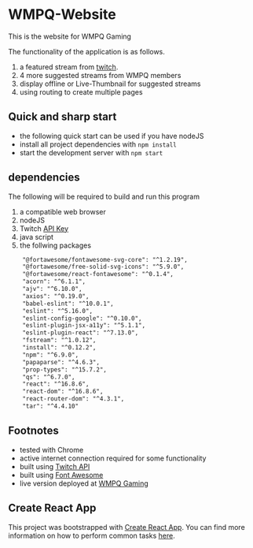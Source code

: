 # WMPQ-Website

This is the website for WMPQ Gaming

The functionality of the application is as follows.
1. a featured stream from [twitch](https://twitch.tv).
2. 4 more suggested streams from WMPQ members
3. display offline or Live-Thumbnail for suggested streams
4. using routing to create multiple pages

## Quick and sharp start

* the following quick start can be used if you have nodeJS
* install all project dependencies with `npm install`
* start the development server with `npm start`

## dependencies

The following will be required to build and run this program

1. a compatible web browser
2. nodeJS
3. Twitch [API Key](https://dev.twitch.tv)
4. java script
5. the follwing packages
```xml
    "@fortawesome/fontawesome-svg-core": "^1.2.19",
    "@fortawesome/free-solid-svg-icons": "^5.9.0",
    "@fortawesome/react-fontawesome": "^0.1.4",
    "acorn": "^6.1.1",
    "ajv": "^6.10.0",
    "axios": "^0.19.0",
    "babel-eslint": "^10.0.1",
    "eslint": "^5.16.0",
    "eslint-config-google": "^0.10.0",
    "eslint-plugin-jsx-a11y": "^5.1.1",
    "eslint-plugin-react": "^7.13.0",
    "fstream": "^1.0.12",
    "install": "^0.12.2",
    "npm": "^6.9.0",
    "papaparse": "^4.6.3",
    "prop-types": "^15.7.2",
    "qs": "^6.7.0",
    "react": "^16.8.6",
    "react-dom": "^16.8.6",
    "react-router-dom": "^4.3.1",
    "tar": "^4.4.10"
```

## Footnotes

* tested with Chrome
* active internet connection required for some functionality
* built using [Twitch API](https://dev.twitch.tv)
* built using [Font Awesome](https://fontawesome.com/)
* live version deployed at [WMPQ Gaming](https://wmpq.org)

## Create React App

This project was bootstrapped with [Create React App](https://github.com/facebookincubator/create-react-app).
You can find more information on how to perform common tasks [here](https://github.com/facebookincubator/create-react-app/blob/master/packages/react-scripts/template/README.md).
